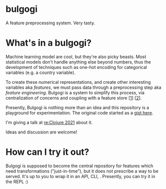 # bulgogi
A feature preprocessing system. Very tasty.

# What's in a bulgogi?

Machine learning model are cool, but they're also picky beasts.
Most statistical models don't handle anything else beyond numbers,
thus the development of techniques such as one-hot encoding for 
categorical variables (e.g. a country variable).

To create these numerical representations, and create other interesting
variables aka _features_, we must pass data through a preprocessing step
aka _feature engineering_.
Bulgogi is a system to simplify this process, via centralization of
concerns and coupling with a feature store [[1](https://www.tecton.ai/blog/what-is-a-feature-store/)]
[[2](https://medium.com/p/402ade0743b)].

Presently, Bulgogi is nothing more than an idea and this repository is a
playground for experimentation.
The original code started as a [gist here](https://gist.github.com/jcpsantiago/320e3665a9bd749fc25ede0341c6323c).

I'm giving a talk at [re:Clojure 2021](http://www.reclojure.org/#schedule) about it.

Ideas and discussion are welcome!

# How can I try it out?

Bulgogi is supposed to become the central repository for features
which need transformations ("just-in-time"), but it does not prescribe
a way to be served.
It's up to you to wrap it in an API, CLI, <add your preferred interface>.
Presently, you can try it in the REPL :)


